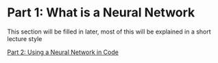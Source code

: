 # Part 1: What is a Neural Network

This section will be filled in later, most of this will be explained in a short lecture style

[Part 2: Using a Neural Network in Code](https://github.com/OKStateACM/NeuralNetworkCodelab/blob/master/Part%202.md)
